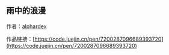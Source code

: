 ## 雨中的浪漫

作者：[alphardex](https://juejin.cn/user/4353721774401623)

作品链接：[https://code.juejin.cn/pen/7200287096689393720](https://code.juejin.cn/pen/7200287096689393720)
